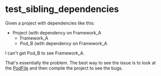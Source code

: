 # test_sibling_dependencies

Given a project with dependencies like this:

* Project (with dependency on Framework_A
  * Framework_A
  * Pod_B (with dependency on Framework_A
  
I can't get Pod_B to see Framework_A.

That's essentially the problem. The best way to see the issue is to look at the [PodFile](https://github.com/ExoticObjects/test_sibling_dependencies/blob/master/Podfile) and then compile the project to see the bugs.
  
